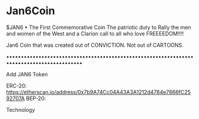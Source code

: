 # Jan6Coin

$JAN6 • The First Commemorative Coin
The patriotic duty to Rally the men and women of the West and a Clarion call to all who love FREEEEDOM!!!!

Jan6 Coin that was created out of CONVICTION. Not out of CARTOONS.

••••••••••••••••••••••••••••••••••••••••••••••••••••••••••••••••••••••••••••••••••••••••••

Add JAN6 Token

ERC-20: https://etherscan.io/address/0x7b9A74Cc04A43A3A1212d4784e7866fC2592707A
BEP-20: 

Technology
